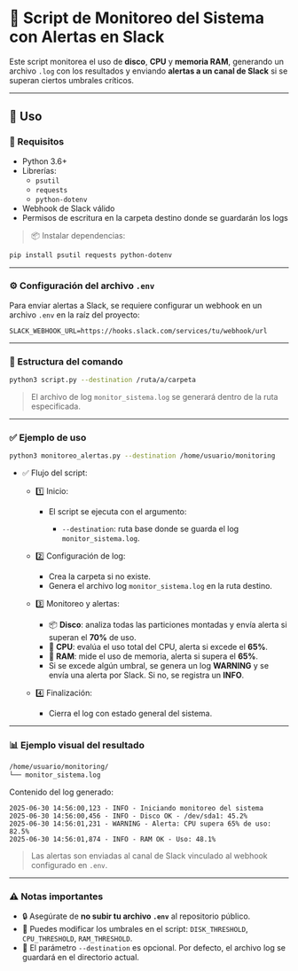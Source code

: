 # 📡 Script de Monitoreo del Sistema con Alertas en Slack

Este script monitorea el uso de **disco**, **CPU** y **memoria RAM**, generando un archivo `.log` con los resultados y enviando **alertas a un canal de Slack** si se superan ciertos umbrales críticos.

---

## 🚀 Uso

### 📌 Requisitos

* Python 3.6+
* Librerías:
  - `psutil`
  - `requests`
  - `python-dotenv`
* Webhook de Slack válido
* Permisos de escritura en la carpeta destino donde se guardarán los logs

> 📦 Instalar dependencias:
```bash
pip install psutil requests python-dotenv
````

---

### ⚙️ Configuración del archivo `.env`

Para enviar alertas a Slack, se requiere configurar un webhook en un archivo `.env` en la raíz del proyecto:

```env
SLACK_WEBHOOK_URL=https://hooks.slack.com/services/tu/webhook/url
```

---

### 📂 Estructura del comando

```bash
python3 script.py --destination /ruta/a/carpeta
```

> El archivo de log `monitor_sistema.log` se generará dentro de la ruta especificada.

---

### ✅ Ejemplo de uso

```bash
python3 monitoreo_alertas.py --destination /home/usuario/monitoring
```

* ✅ Flujo del script:

  * 1️⃣ Inicio:

    * El script se ejecuta con el argumento:

      * `--destination`: ruta base donde se guarda el log `monitor_sistema.log`.

  * 2️⃣ Configuración de log:

    * Crea la carpeta si no existe.
    * Genera el archivo log `monitor_sistema.log` en la ruta destino.

  * 3️⃣ Monitoreo y alertas:

    * 📦 **Disco**: analiza todas las particiones montadas y envía alerta si superan el **70%** de uso.
    * 🧠 **CPU**: evalúa el uso total del CPU, alerta si excede el **65%**.
    * 💾 **RAM**: mide el uso de memoria, alerta si supera el **65%**.
    * Si se excede algún umbral, se genera un log **WARNING** y se envía una alerta por Slack. Si no, se registra un **INFO**.

  * 4️⃣ Finalización:

    * Cierra el log con estado general del sistema.

---

### 📊 Ejemplo visual del resultado

```bash
/home/usuario/monitoring/
└── monitor_sistema.log
```

Contenido del log generado:

```log
2025-06-30 14:56:00,123 - INFO - Iniciando monitoreo del sistema
2025-06-30 14:56:00,456 - INFO - Disco OK - /dev/sda1: 45.2%
2025-06-30 14:56:01,231 - WARNING - Alerta: CPU supera 65% de uso: 82.5%
2025-06-30 14:56:01,874 - INFO - RAM OK - Uso: 48.1%
```

> Las alertas son enviadas al canal de Slack vinculado al webhook configurado en `.env`.

---

### ⚠️ Notas importantes

* 🔒 Asegúrate de **no subir tu archivo `.env`** al repositorio público.
* 🔧 Puedes modificar los umbrales en el script: `DISK_THRESHOLD`, `CPU_THRESHOLD`, `RAM_THRESHOLD`.
* 📁 El parámetro `--destination` es opcional. Por defecto, el archivo log se guardará en el directorio actual.

